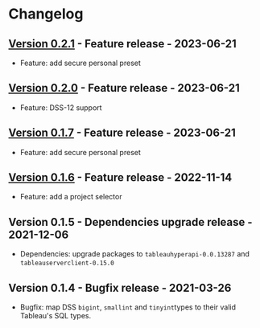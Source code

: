 # Changelog

## [Version 0.2.1](https://github.com/dataiku/dss-plugin-tableau-hyper/releases/tag/v0.2.1) - Feature release - 2023-06-21

- Feature: add secure personal preset

## [Version 0.2.0](https://github.com/dataiku/dss-plugin-tableau-hyper/releases/tag/v0.2.0) - Feature release - 2023-06-21

- Feature: DSS-12 support

## [Version 0.1.7](https://github.com/dataiku/dss-plugin-tableau-hyper/releases/tag/v0.1.7) - Feature release - 2023-06-21

- Feature: add secure personal preset

## [Version 0.1.6](https://github.com/dataiku/dss-plugin-tableau-hyper/releases/tag/v0.1.6) - Feature release - 2022-11-14

- Feature: add a project selector

## Version 0.1.5 - Dependencies upgrade release - 2021-12-06

- Dependencies: upgrade packages to `tableauhyperapi-0.0.13287` and  `tableauserverclient-0.15.0`

## Version 0.1.4 - Bugfix release - 2021-03-26

- Bugfix: map DSS `bigint`, `smallint` and `tinyint`types to their valid Tableau's SQL types. 
